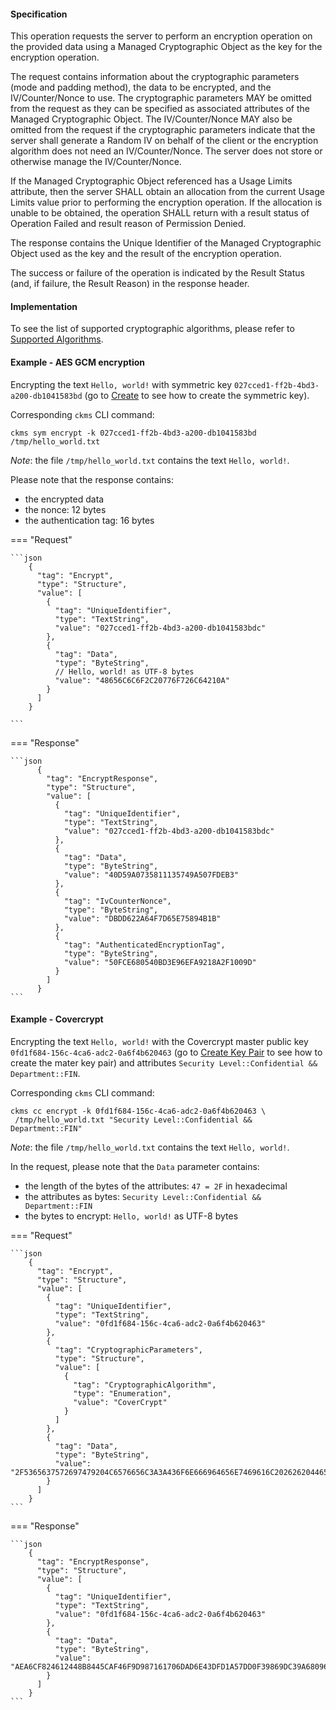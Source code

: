 #### Specification

This operation requests the server to perform an encryption operation on the provided data using a Managed Cryptographic
Object as the key for the encryption operation.

The request contains information about the cryptographic parameters (mode and padding method), the data to be encrypted,
and the IV/Counter/Nonce to use. The cryptographic parameters MAY be omitted from the request as they can be specified
as associated attributes of the Managed Cryptographic Object. The IV/Counter/Nonce MAY also be omitted from the request
if the cryptographic parameters indicate that the server shall generate a Random IV on behalf of the client or the
encryption algorithm does not need an IV/Counter/Nonce. The server does not store or otherwise manage the
IV/Counter/Nonce.

If the Managed Cryptographic Object referenced has a Usage Limits attribute, then the server SHALL obtain an allocation
from the current Usage Limits value prior to performing the encryption operation. If the allocation is unable to be
obtained, the operation SHALL return with a result status of Operation Failed and result reason of Permission Denied.

The response contains the Unique Identifier of the Managed Cryptographic Object used as the key and the result of the
encryption operation.

The success or failure of the operation is indicated by the Result Status (and, if failure, the Result Reason) in the
response header.

#### Implementation

To see the list of supported cryptographic algorithms, please refer to [Supported Algorithms](./algorithms.md).

#### Example - AES GCM encryption

Encrypting the text `Hello, world!` with symmetric key `027cced1-ff2b-4bd3-a200-db1041583bd` (go to [Create](./_create.md)
to see how to create the symmetric key).

Corresponding `ckms` CLI command:

```shell
ckms sym encrypt -k 027cced1-ff2b-4bd3-a200-db1041583bd /tmp/hello_world.txt
```

*Note*: the file `/tmp/hello_world.txt` contains the text `Hello, world!`.

Please note that the response contains:

- the encrypted data
- the nonce: 12 bytes
- the authentication tag: 16 bytes

=== "Request"

    ```json
        {
          "tag": "Encrypt",
          "type": "Structure",
          "value": [
            {
              "tag": "UniqueIdentifier",
              "type": "TextString",
              "value": "027cced1-ff2b-4bd3-a200-db1041583bdc"
            },
            {
              "tag": "Data",
              "type": "ByteString",
              // Hello, world! as UTF-8 bytes
              "value": "48656C6C6F2C20776F726C64210A"
            }
          ]
        }

    ```

=== "Response"

    ```json
          {
            "tag": "EncryptResponse",
            "type": "Structure",
            "value": [
              {
                "tag": "UniqueIdentifier",
                "type": "TextString",
                "value": "027cced1-ff2b-4bd3-a200-db1041583bdc"
              },
              {
                "tag": "Data",
                "type": "ByteString",
                "value": "40D59A0735811135749A507FDEB3"
              },
              {
                "tag": "IvCounterNonce",
                "type": "ByteString",
                "value": "DBDD622A64F7D65E75894B1B"
              },
              {
                "tag": "AuthenticatedEncryptionTag",
                "type": "ByteString",
                "value": "50FCE680540BD3E96EFA9218A2F1009D"
              }
            ]
          }
    ```

#### Example - Covercrypt

Encrypting the text `Hello, world!` with the Covercrypt master public key `0fd1f684-156c-4ca6-adc2-0a6f4b620463`
(go to  [Create Key Pair](./_create_key_pair.md) to see how to create the mater key pair) and attributes `Security Level::Confidential && Department::FIN`.

Corresponding `ckms` CLI command:

```shell
ckms cc encrypt -k 0fd1f684-156c-4ca6-adc2-0a6f4b620463 \
 /tmp/hello_world.txt "Security Level::Confidential && Department::FIN"
```

*Note*: the file `/tmp/hello_world.txt` contains the text `Hello, world!`.

In the request, please note that the `Data` parameter contains:

- the length of the bytes of the attributes: `47 = 2F` in hexadecimal
- the attributes as bytes: `Security Level::Confidential && Department::FIN`
- the bytes to encrypt: `Hello, world!` as UTF-8 bytes

=== "Request"

    ```json
        {
          "tag": "Encrypt",
          "type": "Structure",
          "value": [
            {
              "tag": "UniqueIdentifier",
              "type": "TextString",
              "value": "0fd1f684-156c-4ca6-adc2-0a6f4b620463"
            },
            {
              "tag": "CryptographicParameters",
              "type": "Structure",
              "value": [
                {
                  "tag": "CryptographicAlgorithm",
                  "type": "Enumeration",
                  "value": "CoverCrypt"
                }
              ]
            },
            {
              "tag": "Data",
              "type": "ByteString",
              "value": "2F5365637572697479204C6576656C3A3A436F6E666964656E7469616C202626204465706172746D656E743A3A46494E0048656C6C6F2C20776F726C64210A"
            }
          ]
        }
    ```

=== "Response"

    ```json
        {
          "tag": "EncryptResponse",
          "type": "Structure",
          "value": [
            {
              "tag": "UniqueIdentifier",
              "type": "TextString",
              "value": "0fd1f684-156c-4ca6-adc2-0a6f4b620463"
            },
            {
              "tag": "Data",
              "type": "ByteString",
              "value": "AEA6CF824612448B8445CAF46F9D987161706DAD6E43DFD1A57DD0F39869DC39A68096657A3EDC03CBC619D563744D2CC9819B6A9AB9A3893FD27F452F49A244A8CAA42279C4705D4D3A9E04D2B7887F0100D947F27D27BBD1D06F5A65087F73B8AAB617568761273282D4C14770FFCBA47200D02DDB4C48E1028DC5C50DE860A10A26E35AC405EFE6405486B56E9968594471075687D7BF6935BD003D"
            }
          ]
        }
    ```
